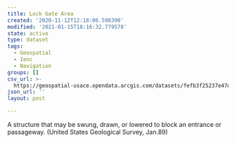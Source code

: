 ```yaml
---
title: Lock Gate Area
created: '2020-11-12T12:18:06.598390'
modified: '2021-01-15T18:16:32.779578'
state: active
type: dataset
tags:
  - Geospatial
  - Ienc
  - Navigation
groups: []
csv_url: >-
  https://geospatial-usace.opendata.arcgis.com/datasets/fefb3f25237e47d583788de14f558552_0.csv?outSR=%7B%22latestWkid%22%3A4326%2C%22wkid%22%3A4326%7D
json_url: ''
layout: post

---
```

A structure that may be swung, drawn, or lowered to block an entrance or passageway. (United States Geological Survey, Jan.89)
